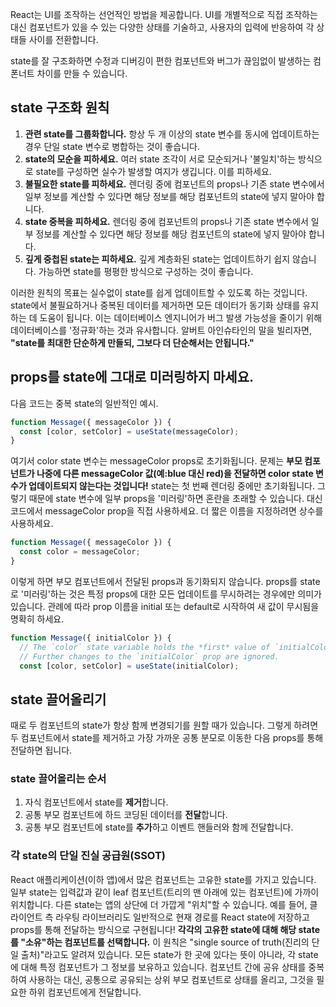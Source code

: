 React는 UI를 조작하는 선언적인 방법을 제공합니다. UI를 개별적으로 직접 조작하는 대신 컴포넌트가 있을 수 있는 다양한 상태를 기술하고, 사용자의 입력에 반응하여 각 상태들 사이를 전환합니다.

state를 잘 구조화하면 수정과 디버깅이 편한 컴포넌트와 버그가 끊임없이 발생하는 컴폰너트 차이를 만들 수 있습니다.

## state 구조화 원칙

1. **관련 state를 그룹화합니다.** 항상 두 개 이상의 state 변수를 동시에 업데이트하는 경우 단일 state 변수로 병합하는 것이 좋습니다.
2. **state의 모순을 피하세요.** 여러 state 조각이 서로 모순되거나 '불일치'하는 방식으로 state를 구성하면 실수가 발생할 여지가 생깁니다. 이를 피하세요.
3. **불필요한 state를 피하세요.** 렌더링 중에 컴포넌트의 props나 기존 state 변수에서 일부 정보를 계산할 수 있다면 해당 정보를 해당 컴포넌트의 state에 넣지 말아야 합니다.
4. **state 중복을 피하세요.** 렌더링 중에 컴포넌트의 props나 기존 state 변수에서 일부 정보를 계산할 수 있다면 해당 정보를 해당 컴포넌트의 state에 넣지 말아야 합니다.
5. **깊게 중첩된 state는 피하세요.** 깊게 계층화된 state는 업데이트하기 쉽지 않습니다. 가능하면 state를 평평한 방식으로 구성하는 것이 좋습니다.

이러한 원칙의 목표는 실수없이 state를 쉽게 업데이트할 수 있도록 하는 것입니다. state에서 불필요하거나 중복된 데이터를 제거하면 모든 데이터가 동기화 상태를 유지하는 데 도움이 됩니다. 이는 데이터베이스 엔지니어가 버그 발생 가능성을 줄이기 위해 데이터베이스를 '정규화'하는 것과 유사합니다. 알버트 아인슈타인의 말을 빌리자면, **"state를 최대한 단순하게 만들되, 그보다 더 단순해서는 안됩니다."**

## props를 state에 그대로 미러링하지 마세요.

다음 코드는 중복 state의 일반적인 예시.

```jsx
function Message({ messageColor }) {
  const [color, setColor] = useState(messageColor);
}
```

여기서 color state 변수는 messageColor props로 초기화됩니다. 문제는 **부모 컴포넌트가 나중에 다른 messageColor 값(예:blue 대신 red)을 전달하면 color state 변수가 업데이트되지 않는다는 것입니다!** state는 첫 번째 렌더링 중에만 초기화됩니다.
그렇기 때문에 state 변수에 일부 props을 '미러링'하면 혼란을 초래할 수 있습니다. 대신 코드에서 messageColor prop을 직접 사용하세요. 더 짧은 이름을 지정하려면 상수를 사용하세요.

```jsx
function Message({ messageColor }) {
  const color = messageColor;
}
```

이렇게 하면 부모 컴포넌트에서 전달된 props과 동기화되지 않습니다.
props를 state로 '미러링'하는 것은 특정 props에 대한 모든 업데이트를 무시하려는 경우에만 의미가 있습니다. 관례에 따라 prop 이름을 initial 또는 default로 시작하여 새 값이 무시됨을 명확히 하세요.

```jsx
function Message({ initialColor }) {
  // The `color` state variable holds the *first* value of `initialColor`.
  // Further changes to the `initialColor` prop are ignored.
  const [color, setColor] = useState(initialColor);
```

## state 끌어올리기

때로 두 컴포넌트의 state가 항상 함께 변경되기를 원할 때가 있습니다. 그렇게 하려면 두 컴포넌트에서 state를 제거하고 가장 가까운 공통 분모로 이동한 다음 props를 통해 전달하면 됩니다.

### state 끌어올리는 순서

1. 자식 컴포넌트에서 state를 **제거**합니다.
2. 공통 부모 컴포넌트에 하드 코딩된 데이터를 **전달**합니다.
3. 공통 부모 컴포넌트에 state를 **추가**하고 이벤트 핸들러와 함께 전달합니다.

### 각 state의 단일 진실 공급원(SSOT)

React 애플리케이션(이하 앱)에서 많은 컴포넌트는 고유한 state를 가지고 있습니다. 일부 state는 입력값과 같이 leaf 컴포넌트(트리의 맨 아래에 있는 컴포넌트)에 가까이 위치합니다. 다른 state는 앱의 상단에 더 가깝게 "위치"할 수 있습니다. 예를 들어, 클라이언트 측 라우팅 라이브러리도 일반적으로 현재 경로를 React state에 저장하고 props를 통해 전달하는 방식으로 구현됩니다!
**각각의 고유한 state에 대해 해당 state를 "소유"하는 컴포넌트를 선택합니다.** 이 원칙은 "single source of truth(진리의 단일 출처)"라고도 알려져 있습니다. 모든 state가 한 곳에 있다는 뜻이 아니라, 각 state에 대해 특정 컴포넌트가 그 정보를 보유하고 있습니다. 컴포넌트 간에 공유 상태를 중복하여 사용하는 대신, 공통으로 공유되는 상위 부모 컴포넌트로 상태를 올리고, 그것을 필요한 하위 컴포넌트에게 전달합니다.
